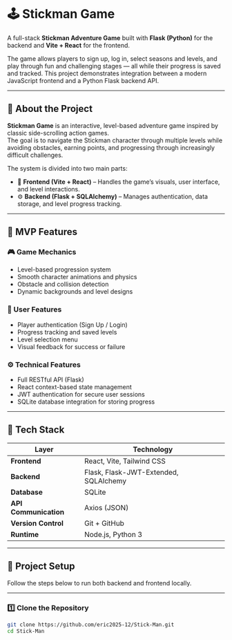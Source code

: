 # 🕹️ Stickman Game

A full-stack **Stickman Adventure Game** built with **Flask (Python)** for the backend and **Vite + React** for the frontend.

The game allows players to sign up, log in, select seasons and levels, and play through fun and challenging stages — all while their progress is saved and tracked. This project demonstrates integration between a modern JavaScript frontend and a Python Flask backend API.

---

## 🧠 About the Project

**Stickman Game** is an interactive, level-based adventure game inspired by classic side-scrolling action games.  
The goal is to navigate the Stickman character through multiple levels while avoiding obstacles, earning points, and progressing through increasingly difficult challenges.

The system is divided into two main parts:
- 🎨 **Frontend (Vite + React)** – Handles the game’s visuals, user interface, and level interactions.
- ⚙️ **Backend (Flask + SQLAlchemy)** – Manages authentication, data storage, and level progress tracking.

---

## 🧩 MVP Features

### 🎮 Game Mechanics
- Level-based progression system  
- Smooth character animations and physics  
- Obstacle and collision detection  
- Dynamic backgrounds and level designs  

### 👤 User Features
- Player authentication (Sign Up / Login)  
- Progress tracking and saved levels  
- Level selection menu  
- Visual feedback for success or failure  

### ⚙️ Technical Features
- Full RESTful API (Flask)  
- React context-based state management  
- JWT authentication for secure user sessions  
- SQLite database integration for storing progress  

---

## 🧰 Tech Stack

| Layer | Technology |
|--------|-------------|
| **Frontend** | React, Vite, Tailwind CSS |
| **Backend** | Flask, Flask-JWT-Extended, SQLAlchemy |
| **Database** | SQLite |
| **API Communication** | Axios (JSON) |
| **Version Control** | Git + GitHub |
| **Runtime** | Node.js, Python 3 |

---

## 🚀 Project Setup

Follow the steps below to run both backend and frontend locally.

---

### 1️⃣ Clone the Repository

```bash
git clone https://github.com/eric2025-12/Stick-Man.git
cd Stick-Man

